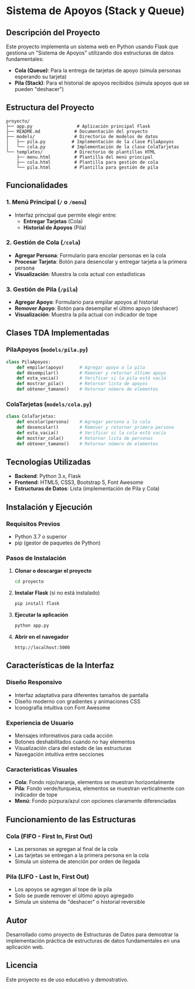 # Sistema de Apoyos (Stack y Queue)

## Descripción del Proyecto

Este proyecto implementa un sistema web en Python usando Flask que gestiona un "Sistema de Apoyos" utilizando dos estructuras de datos fundamentales:

- **Cola (Queue)**: Para la entrega de tarjetas de apoyo (simula personas esperando su tarjeta)
- **Pila (Stack)**: Para el historial de apoyos recibidos (simula apoyos que se pueden "deshacer")

## Estructura del Proyecto

```
proyecto/
├── app.py                 # Aplicación principal Flask
├── README.md             # Documentación del proyecto
├── models/               # Directorio de modelos de datos
│   ├── pila.py          # Implementación de la clase PilaApoyos
│   └── cola.py          # Implementación de la clase ColaTarjetas
└── templates/            # Directorio de plantillas HTML
    ├── menu.html         # Plantilla del menú principal
    ├── cola.html         # Plantilla para gestión de cola
    └── pila.html         # Plantilla para gestión de pila
```

## Funcionalidades

### 1. Menú Principal (`/` o `/menu`)
- Interfaz principal que permite elegir entre:
  - **Entregar Tarjetas** (Cola)
  - **Historial de Apoyos** (Pila)

### 2. Gestión de Cola (`/cola`)
- **Agregar Persona**: Formulario para encolar personas en la cola
- **Procesar Tarjeta**: Botón para desencolar y entregar tarjeta a la primera persona
- **Visualización**: Muestra la cola actual con estadísticas

### 3. Gestión de Pila (`/pila`)
- **Agregar Apoyo**: Formulario para empilar apoyos al historial
- **Remover Apoyo**: Botón para desempilar el último apoyo (deshacer)
- **Visualización**: Muestra la pila actual con indicador de tope

## Clases TDA Implementadas

### PilaApoyos (`models/pila.py`)
```python
class PilaApoyos:
    def empilar(apoyo)      # Agregar apoyo a la pila
    def desempilar()        # Remover y retornar último apoyo
    def esta_vacia()        # Verificar si la pila está vacía
    def mostrar_pila()      # Retornar lista de apoyos
    def obtener_tamano()    # Retornar número de elementos
```

### ColaTarjetas (`models/cola.py`)
```python
class ColaTarjetas:
    def encolar(persona)    # Agregar persona a la cola
    def desencolar()        # Remover y retornar primera persona
    def esta_vacia()        # Verificar si la cola está vacía
    def mostrar_cola()      # Retornar lista de personas
    def obtener_tamano()    # Retornar número de elementos
```

## Tecnologías Utilizadas

- **Backend**: Python 3.x, Flask
- **Frontend**: HTML5, CSS3, Bootstrap 5, Font Awesome
- **Estructuras de Datos**: Lista (implementación de Pila y Cola)

## Instalación y Ejecución

### Requisitos Previos
- Python 3.7 o superior
- pip (gestor de paquetes de Python)

### Pasos de Instalación

1. **Clonar o descargar el proyecto**
   ```bash
   cd proyecto
   ```

2. **Instalar Flask** (si no está instalado)
   ```bash
   pip install flask
   ```

3. **Ejecutar la aplicación**
   ```bash
   python app.py
   ```

4. **Abrir en el navegador**
   ```
   http://localhost:5000
   ```

## Características de la Interfaz

### Diseño Responsivo
- Interfaz adaptativa para diferentes tamaños de pantalla
- Diseño moderno con gradientes y animaciones CSS
- Iconografía intuitiva con Font Awesome

### Experiencia de Usuario
- Mensajes informativos para cada acción
- Botones deshabilitados cuando no hay elementos
- Visualización clara del estado de las estructuras
- Navegación intuitiva entre secciones

### Características Visuales
- **Cola**: Fondo rojo/naranja, elementos se muestran horizontalmente
- **Pila**: Fondo verde/turquesa, elementos se muestran verticalmente con indicador de tope
- **Menú**: Fondo púrpura/azul con opciones claramente diferenciadas

## Funcionamiento de las Estructuras

### Cola (FIFO - First In, First Out)
- Las personas se agregan al final de la cola
- Las tarjetas se entregan a la primera persona en la cola
- Simula un sistema de atención por orden de llegada

### Pila (LIFO - Last In, First Out)
- Los apoyos se agregan al tope de la pila
- Solo se puede remover el último apoyo agregado
- Simula un sistema de "deshacer" o historial reversible

## Autor

Desarrollado como proyecto de Estructuras de Datos para demostrar la implementación práctica de estructuras de datos fundamentales en una aplicación web.

## Licencia

Este proyecto es de uso educativo y demostrativo. 